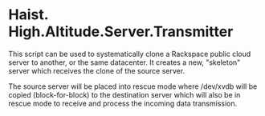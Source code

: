 # Haist. High.Altitude.Server.Transmitter

This script can be used to systematically clone a Rackspace public cloud server to another, or the same datacenter. It creates a new, "skeleton" server which receives the clone of the source server. 

The source server will be placed into rescue mode where /dev/xvdb will be copied (block-for-block) to the destination server which will also be in rescue mode to receive and process the incoming data transmission.
